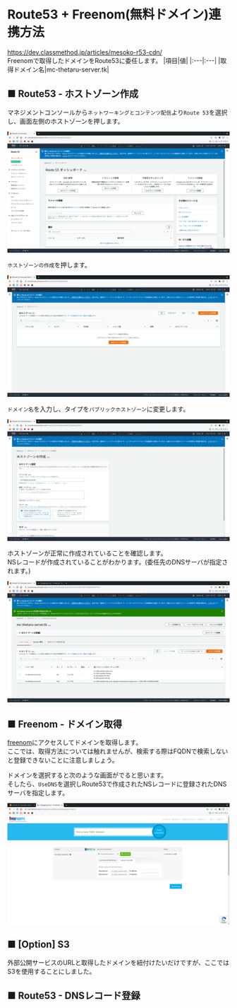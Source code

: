 # Route53 + Freenom(無料ドメイン)連携方法
https://dev.classmethod.jp/articles/mesoko-r53-cdn/  
Freenomで取得したドメインをRoute53に委任します。
|項目|値|
|:---|:---|
|取得ドメイン名|mc-thetaru-server.tk|

## ■ Route53 - ホストゾーン作成
マネジメントコンソールから`ネットワーキングとコンテンツ配信`より`Route 53`を選択し、画面左側のホストゾーンを押します。
  
![image01](./images/01.png)
  
`ホストゾーンの作成`を押します。
  
![image02](./images/02.png)
  
`ドメイン名`を入力し、タイプを`パブリックホストゾーン`に変更します。
  
![image03](./images/03.png)
   
 ホストゾーンが正常に作成されていることを確認します。  
 NSレコードが作成されていることがわかります。(委任先のDNSサーバが指定されます。)
   
![image04](./images/04.png)
    
## ■ Freenom - ドメイン取得
[freenom](https://www.freenom.com/ja/index.html?lang=ja)にアクセスしてドメインを取得します。  
ここでは、取得方法については触れませんが、検索する際はFQDNで検索しないと登録できないことに注意しましょう。  
  
ドメインを選択すると次のような画面がでると思います。  
そしたら、`UseDNS`を選択しRoute53で作成されたNSレコードに登録されたDNSサーバを指定します。
  
![image05](./images/05.png)
  


## ■ [Option] S3
外部公開サービスのURLと取得したドメインを紐付けたいだけですが、ここではS3を使用することにしました。
## ■ Route53 - DNSレコード登録
